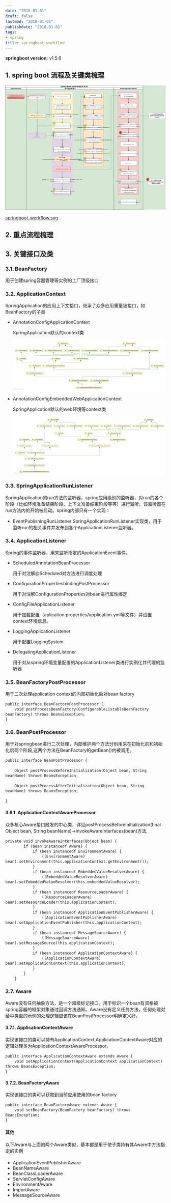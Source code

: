 ```yaml
---
date: "2018-01-01"
draft: false
lastmod: "2018-01-01"
publishdate: "2018-01-01"
tags:
- spring
title: springboot workflow
---
```

**springboot version:** v1.5.6

## 1. spring boot 流程及关键类梳理
![springboot-workflow.png](../../picture/springboot-workflow.png)

[springboot-workflow.svg](../../picture/springboot-workflow.svg)

## 2. 重点流程梳理

## 3. 关键接口及类
### 3.1. BeanFactory
用于创建spring容器管理等实例的工厂顶级接口

### 3.2. ApplicationContext
SpringApplication的应用上下文接口，继承了众多应用重量级接口，如BeanFactory的子类
* AnnotationConfigApplicationContext 

    SpringApplication默认的context类

    ![AnnotationConfigApplicationContext.png](../../picture/AnnotationConfigApplicationContext.png)

* AnnotationConfigEmbeddedWebApplicationContext
    
    SpringApplication默认的web环境等context类

    ![AnnotationConfigEmbeddedWebApplicationContext.png](../../picture/AnnotationConfigEmbeddedWebApplicationContext.png)

### 3.3. SpringApplicationRunListener
SpringApplication的run方法的监听器，spring应用级别的监听器，对run的各个阶段（比如环境准备结束阶段、上下文准备结束阶段等等）进行监听。该监听器在run方法内的开始被启动。spring内部只有一个实现：
* EventPublishingRunListener
SpringApplicationRunListener实现类，用于监听run的相关事件并发布到各个ApplicationListener监听器。

### 3.4. ApplicationListener
Spring的事件监听器，用来监听指定的ApplicationEvent事件。
* ScheduledAnnotationBeanProcessor

    用于对注解@Scheduled对方法进行调度处理
* ConfigurationPropertiesbindingPostProcessor

    用于对注解ConfigurationProperties对bean进行属性绑定
* ConfigFileApplicationListener

    用于加载配置（aplication.properties/application.yml等文件）并设置context环境信息。


* LoggingApplicationListener

    用于配置LoggingSystem

* DelegatingApplicationListener

   用于对从spring环境变量配置的ApplicationListener类进行实例化并代理的监听器

### 3.5. BeanFactoryPostProcessor
用于二次处理application context的内部初始化后对bean factory

```
public interface BeanFactoryPostProcessor {
	void postProcessBeanFactory(ConfigurableListableBeanFactory beanFactory) throws BeansException;
}
```

### 3.6. BeanPostProcessor
用于对springbean进行二次处理，内部维护两个方法分别用来在初始化前和初始化后两个阶段,这两个方法在BeanFactory的getBean()内被调用。

```
public interface BeanPostProcessor {

	Object postProcessBeforeInitialization(Object bean, String beanName) throws BeansException;

	Object postProcessAfterInitialization(Object bean, String beanName) throws BeansException;

}
```

#### 3.6.1. ApplicationContextAwareProcessor
众多核心Aware接口触发的中心类，详见postProcessBeforeInitialization(final Object bean, String beanName)->invokeAwareInterfaces(bean)方法,

```
private void invokeAwareInterfaces(Object bean) {
		if (bean instanceof Aware) {
			if (bean instanceof EnvironmentAware) {
				((EnvironmentAware) bean).setEnvironment(this.applicationContext.getEnvironment());
			}
			if (bean instanceof EmbeddedValueResolverAware) {
				((EmbeddedValueResolverAware) bean).setEmbeddedValueResolver(this.embeddedValueResolver);
			}
			if (bean instanceof ResourceLoaderAware) {
				((ResourceLoaderAware) bean).setResourceLoader(this.applicationContext);
			}
			if (bean instanceof ApplicationEventPublisherAware) {
				((ApplicationEventPublisherAware) bean).setApplicationEventPublisher(this.applicationContext);
			}
			if (bean instanceof MessageSourceAware) {
				((MessageSourceAware) bean).setMessageSource(this.applicationContext);
			}
			if (bean instanceof ApplicationContextAware) {
				((ApplicationContextAware) bean).setApplicationContext(this.applicationContext);
			}
		}
	}
```


### 3.7. Aware
Aware没有任何抽象方法，是一个超级标记接口。用于标识一个bean有资格被spring容器的框架对象通过回调方法通知。Aware没有定义任务方法，任何处理对给中类型的示例的处理逻辑应该在BeanPostProcessor明确定义好。
#### 3.7.1. ApplicationContextAware

实现该接口的类可以持有ApplicationContext,ApplicationContextAware对应的逻辑处理类为ApplicationContextAwareProcessor，

```
public interface ApplicationContextAware extends Aware {
    void setApplicationContext(ApplicationContext applicationContext) throws BeansException;
}
```

#### 3.7.2. BeanFactoryAware

实现该接口的类可以获取到当前应用使用的bean factory
```
public interface BeanFactoryAware extends Aware {
    void setBeanFactory(BeanFactory beanFactory) throws BeansException;
}
```
#### 其他
以下Aware与上面的两个Aware类似，基本都是用于使子类持有其Aware中方法指定的实例
* ApplicationEventPublisherAware
* BeanNameAware
* BeanClassLoaderAware
* ServletConfigAware
* EnvironmentAware
* ImportAware
* MessageSourceAware